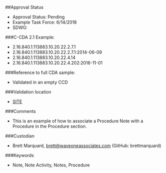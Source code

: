 ##Approval Status 

* Approval Status: Pending
* Example Task Force: 6/14/2018
* SDWG: 

###C-CDA 2.1 Example: 

* 2.16.840.1.113883.10.20.22.2.7.1
* 2.16.840.1.113883.10.20.22.2.7.1:2014-06-09
* 2.16.840.1.113883.10.20.22.4.14
* 2.16.840.1.113883.10.20.22.4.202:2016-11-01

###Reference to full CDA sample:

* Validated in an empty CCD

###Validation location

* [SITE](https://sitenv.org/sandbox-ccda/ccda-validator)


###Comments

* This is an example of how to associate a Procedure Note with a Procedure in the Procedure section. 

###Custodian

* Brett Marquard, brett@waveoneassociates.com (GitHub: brettmarquard)

###Keywords

* Note, Note Activity, Notes, Procedure



